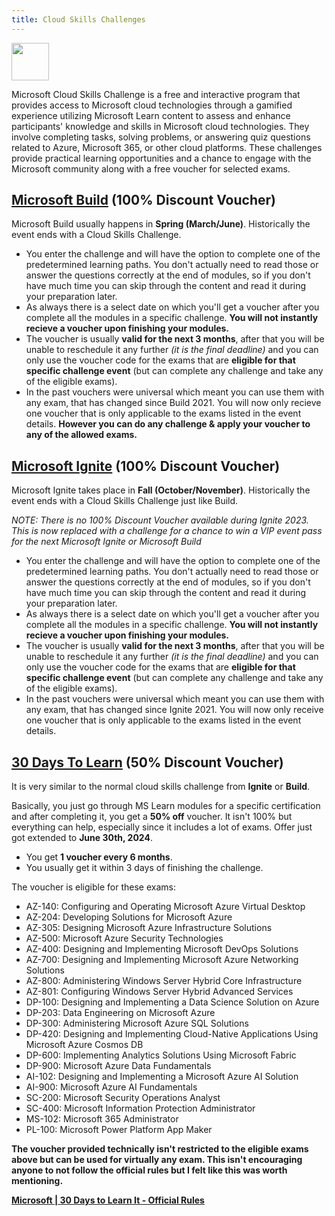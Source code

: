 ```yaml
---
title: Cloud Skills Challenges
---
```


<img src="https://www.microsoft.com/cloudskillschallenge/images/Trophy_CSC%20-%20128%20px.png" width="60" height="60" class="center">

Microsoft Cloud Skills Challenge is a free and interactive program that provides access to Microsoft cloud technologies through a gamified experience utilizing Microsoft Learn content to assess and enhance participants' knowledge and skills in Microsoft cloud technologies. They involve completing tasks, solving problems, or answering quiz questions related to Azure, Microsoft 365, or other cloud platforms. These challenges provide practical learning opportunities and a chance to engage with the Microsoft community along with a free voucher for selected exams.

## [Microsoft Build](https://aka.ms/buildcsc) (100% Discount Voucher)

Microsoft Build usually happens in **Spring (March/June)**. Historically the event ends with a Cloud Skills Challenge.

- You enter the challenge and will have the option to complete one of the predetermined learning paths. You don't actually need to read those or answer the questions correctly at the end of modules, so if you don't have much time you can skip through the content and read it during your preparation later.
- As always there is a select date on which you'll get a voucher after you complete all the modules in a specific challenge. **You will not instantly recieve a voucher upon finishing your modules.**
- The voucher is usually **valid for the next 3 months**, after that you will be unable to reschedule it any further *(it is the final deadline)* and you can only use the voucher code for the exams that are **eligible for that specific challenge event** (but can complete any challenge and take any of the eligible exams).
- In the past vouchers were universal which meant you can use them with any exam, that has changed since Build 2021. You will now only recieve one voucher that is only applicable to the exams listed in the event details. **However you can do any challenge & apply your voucher to any of the allowed exams.**

## [Microsoft Ignite](https://aka.ms/ignitecsc) (100% Discount Voucher) 

Microsoft Ignite takes place in **Fall (October/November)**. Historically the event ends with a Cloud Skills Challenge just like Build.

<em>NOTE: There is no 100% Discount Voucher available during Ignite 2023.  This is now replaced with a challenge for a chance to win a VIP event pass for the next Microsoft Ignite or Microsoft Build</em>

- You enter the challenge and will have the option to complete one of the predetermined learning paths. You don't actually need to read those or answer the questions correctly at the end of modules, so if you don't have much time you can skip through the content and read it during your preparation later.
- As always there is a select date on which you'll get a voucher after you complete all the modules in a specific challenge. **You will not instantly recieve a voucher upon finishing your modules.**
- The voucher is usually **valid for the next 3 months**, after that you will be unable to reschedule it any further *(it is the final deadline)* and you can only use the voucher code for the exams that are **eligible for that specific challenge event** (but can complete any challenge and take any of the eligible exams).
- In the past vouchers were universal which meant you can use them with any exam, that has changed since Ignite 2021. You will now only receive one voucher that is only applicable to the exams listed in the event details.

## [30 Days To Learn](https://developer.microsoft.com/en-us/offers/30-days-to-learn-it?WT.mc_id=291324) (50% Discount Voucher) 

It is very similar to the normal cloud skills challenge from **Ignite** or **Build**.

Basically, you just go through MS Learn modules for a specific certification and after completing it, you get a **50% off** voucher. It isn't 100% but everything can help, especially since it includes a lot of exams. Offer just got extended to **June 30th, 2024**.

- You get **1 voucher every 6 months**.
- You usually get it within 3 days of finishing the challenge.

The voucher is eligible for these exams:
- AZ-140: Configuring and Operating Microsoft Azure Virtual Desktop
- AZ-204: Developing Solutions for Microsoft Azure
- AZ-305: Designing Microsoft Azure Infrastructure Solutions
- AZ-500: Microsoft Azure Security Technologies
- AZ-400: Designing and Implementing Microsoft DevOps Solutions
- AZ-700: Designing and Implementing Microsoft Azure Networking Solutions
- AZ-800: Administering Windows Server Hybrid Core Infrastructure
- AZ-801: Configuring Windows Server Hybrid Advanced Services
- DP-100: Designing and Implementing a Data Science Solution on Azure
- DP-203: Data Engineering on Microsoft Azure
- DP-300: Administering Microsoft Azure SQL Solutions
- DP-420: Designing and Implementing Cloud-Native Applications Using Microsoft Azure Cosmos DB
- DP-600: Implementing Analytics Solutions Using Microsoft Fabric
- DP-900: Microsoft Azure Data Fundamentals
- AI-102: Designing and Implementing a Microsoft Azure AI Solution
- AI-900: Microsoft Azure AI Fundamentals
- SC-200: Microsoft Security Operations Analyst
- SC-400: Microsoft Information Protection Administrator
- MS-102: Microsoft 365 Administrator
- PL-100: Microsoft Power Platform App Maker

**The voucher provided technically isn't restricted to the eligible exams above but can be used for virtually any exam. This isn't encouraging anyone to not follow the official rules but I felt like this was worth mentioning.**

**[Microsoft | 30 Days to Learn It - Official Rules](https://developer.microsoft.com/en-us/offers/30-days-to-learn-it/official-rules?WT.mc_id=291324#terms-and-conditions)**
